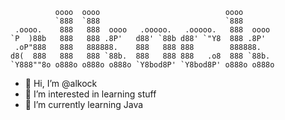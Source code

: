 ```                                                 
          oooo  oooo                            oooo       
          `888  `888                            `888       
 .oooo.    888   888  oooo   .ooooo.   .ooooo.   888  oooo 
`P  )88b   888   888 .8P'   d88' `88b d88' `"Y8  888 .8P'  
 .oP"888   888   888888.    888   888 888        888888.   
d8(  888   888   888 `88b.  888   888 888   .o8  888 `88b. 
`Y888""8o o888o o888o o888o `Y8bod8P' `Y8bod8P' o888o o888o  
```

- 👋 Hi, I’m @alkock
- 👀 I’m interested in learning stuff
- 🌱 I’m currently learning Java


